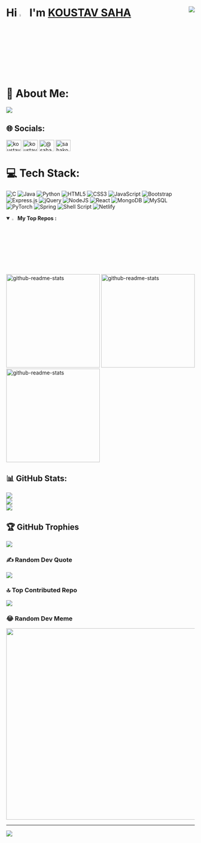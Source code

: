 <h1 align="left">Hi <img src="https://raw.githubusercontent.com/MartinHeinz/MartinHeinz/master/wave.gif" width="4%"> I'm <a href="https://koustavsaha11.netlify.app/" rel="nofollow"><strong>KOUSTAV SAHA</strong></a>



<img align="right" src="https://camo.githubusercontent.com/6d46bf8a2c229927a653c140e01c9093d11a02ee92eb7226c4c71d042d412dd6/68747470733a2f2f6d65646961302e67697068792e636f6d2f6d656469612f76312e59326c6b505463354d4749334e6a45784d6d457a6332566b4d7a493165584e344f477071636e4672597a51304d6a4670634768684f585a7562546876636d686f4f476c7959695a6c634431324d563970626e526c636d35686246396e61575a66596e6c666157516d5933513963772f6b52654b6366727331596f546d74324151742f67697068792e676966" data-canonical-src="https://media0.giphy.com/media/v1.Y2lkPTc5MGI3NjExMmEzc2VkMzI1eXN4OGpqcnFrYzQ0MjFpcGhhOXZubThvcmhoOGlyYiZlcD12MV9pbnRlcm5hbF9naWZfYnlfaWQmY3Q9cw/kReKcfrs1YoTmt2AQt/giphy.gif" style="max-width: 100%; display: inline-block;" data-target="animated-image.originalImage">

# 💫 About Me:
<img src="https://camo.githubusercontent.com/dc77dfb169ce152c1dac9b632a420228620b1bd63d200cd2b5a721eecfa640bb/68747470733a2f2f726561646d652d747970696e672d7376672e6865726f6b756170702e636f6d3f636f6c6f723d2532333744464530322677696474683d363030266865696768743d3430266c696e65733d5075727375696e672b422e546563682b696e2b436f6d70757465722b536369656e63652b2532362b456e67696e656572696e672532302532303b50617373696f6e6174652b61626f75742b6265636f6d696e672b612b536f6674776172652b456e67696e656572" data-canonical-src="https://readme-typing-svg.herokuapp.com?color=%237DFE02&amp;width=600&amp;height=40&amp;lines=Pursuing+B.Tech+in+Computer+Science+%26+Engineering%20%20;Passionate+about+becoming+a+Software+Engineer" style="max-width: 100%;">




## 🌐 Socials:

<a href="https://linkedin.com/in/koustav-saha-a4a129231" target="blank"><img align="center" src="https://raw.githubusercontent.com/rahuldkjain/github-profile-readme-generator/master/src/images/icons/Social/linked-in-alt.svg" alt="koustav-saha-a4a129231" height="30" width="40" /></a>
<a href="https://www.codechef.com/users/koustav11" target="blank"><img align="center" src="https://cdn.jsdelivr.net/npm/simple-icons@3.1.0/icons/codechef.svg" alt="koustav11" height="30" width="40" /></a>
<a href="https://www.hackerrank.com/@sahakoustav11" target="blank"><img align="center" src="https://raw.githubusercontent.com/rahuldkjain/github-profile-readme-generator/master/src/images/icons/Social/hackerrank.svg" alt="@sahakoustav11" height="30" width="40" /></a>
<a href="https://auth.geeksforgeeks.org/user/sahakoustav11" target="blank"><img align="center" src="https://raw.githubusercontent.com/rahuldkjain/github-profile-readme-generator/master/src/images/icons/Social/geeks-for-geeks.svg" alt="sahakoustav11" height="30" width="40" /></a>

# 💻 Tech Stack:
![C](https://img.shields.io/badge/c-%2300599C.svg?style=for-the-badge&logo=c&logoColor=white)
![Java](https://img.shields.io/badge/java-%23ED8B00.svg?style=for-the-badge&logo=java&logoColor=white) 
![Python](https://img.shields.io/badge/python-3670A0?style=for-the-badge&logo=python&logoColor=ffdd54) 
![HTML5](https://img.shields.io/badge/html5-%23E34F26.svg?style=for-the-badge&logo=html5&logoColor=white) 
![CSS3](https://img.shields.io/badge/css3-%231572B6.svg?style=for-the-badge&logo=css3&logoColor=white) 
![JavaScript](https://img.shields.io/badge/javascript-%23323330.svg?style=for-the-badge&logo=javascript&logoColor=%23F7DF1E) 
![Bootstrap](https://img.shields.io/badge/bootstrap-%23563D7C.svg?style=for-the-badge&logo=bootstrap&logoColor=white) 
![Express.js](https://img.shields.io/badge/express.js-%23404d59.svg?style=for-the-badge&logo=express&logoColor=%2361DAFB) 
![jQuery](https://img.shields.io/badge/jquery-%230769AD.svg?style=for-the-badge&logo=jquery&logoColor=white) 
![NodeJS](https://img.shields.io/badge/node.js-6DA55F?style=for-the-badge&logo=node.js&logoColor=white) 
![React](https://img.shields.io/badge/react-%2320232a.svg?style=for-the-badge&logo=react&logoColor=%2361DAFB) 
![MongoDB](https://img.shields.io/badge/MongoDB-%234ea94b.svg?style=for-the-badge&logo=mongodb&logoColor=white) 
![MySQL](https://img.shields.io/badge/mysql-%2300f.svg?style=for-the-badge&logo=mysql&logoColor=white) 
![PyTorch](https://img.shields.io/badge/PyTorch-%23EE4C2C.svg?style=for-the-badge&logo=PyTorch&logoColor=white) 
![Spring](https://img.shields.io/badge/spring-%236DB33F.svg?style=for-the-badge&logo=spring&logoColor=white) 
![Shell Script](https://img.shields.io/badge/shell_script-%23121011.svg?style=for-the-badge&logo=gnu-bash&logoColor=white)
![Netlify](https://img.shields.io/badge/netlify-%23000000.svg?style=for-the-badge&logo=netlify&logoColor=#00C7B7) 

 <details open>
  <summary><img src="https://hackernoon.com/images/null-xs22itd.gif" width="3%"><b>My Top Repos :</b></summary>
<br>
<p align="left">
 <a href="https://github.com/k0ustav/Chat-app.git"><img width="250" src="https://denvercoder1-github-readme-stats.vercel.app/api/pin/?username=k0ustav&repo=Chat-app&theme=react&bg_color=000000&title_color=7DFE02&icon_color=F8D866&show_icons=false" alt="github-readme-stats"></a>
  <a href="https://github.com/k0ustav/todolist.git"><img width="250" src="https://denvercoder1-github-readme-stats.vercel.app/api/pin/?username=k0ustav&repo=todolist&theme=react&bg_color=000000&title_color=7DFE02&icon_color=F8D866&show_icons=false" alt="github-readme-stats"></a>
  <a href="https://github.com/k0ustav/Drum-Kit.git"><img width="250" src="https://denvercoder1-github-readme-stats.vercel.app/api/pin/?username=k0ustav&repo=Drum-Kit&theme=react&bg_color=000000&title_color=7DFE02&icon_color=F8D866&show_icons=false" alt="github-readme-stats"></a>
<!--   <a href="https://github.com/belelaritra/Neumorphic_Calculator"><img width="282" src="https://denvercoder1-github-readme-stats.vercel.app/api/pin/?username=belelaritra&repo=Neumorphic_Calculator&theme=react&bg_color=000000&title_color=7DFE02&icon_color=F8D866&show_icons=false" alt="github-readme-stats"></a> -->
 </p>
    </details>

    
## 📊 GitHub Stats:
![](https://github-readme-stats.vercel.app/api?username=k0ustav&theme=merko&hide_border=false&include_all_commits=false&count_private=false)<br/>
![](https://github-readme-streak-stats.herokuapp.com/?user=k0ustav&theme=merko&hide_border=false)<br/>
![](https://github-readme-stats.vercel.app/api/top-langs/?username=k0ustav&theme=merko&hide_border=false&include_all_commits=false&count_private=false&layout=compact)

## 🏆 GitHub Trophies
![](https://github-profile-trophy.vercel.app/?username=k0ustav&theme=radical&no-frame=false&no-bg=true&margin-w=4)

### ✍️ Random Dev Quote
![](https://quotes-github-readme.vercel.app/api?type=horizontal&theme=radical)

### 🔝 Top Contributed Repo
![](https://github-contributor-stats.vercel.app/api?username=k0ustav&limit=5&theme=dark&combine_all_yearly_contributions=true)

### 😂 Random Dev Meme
<img src="https://rm.up.railway.app/" width="512px"/>

---
[![](https://visitcount.itsvg.in/api?id=k0ustav&icon=0&color=0)](https://visitcount.itsvg.in)

<!-- Proudly created with GPRM ( https://gprm.itsvg.in ) -->
